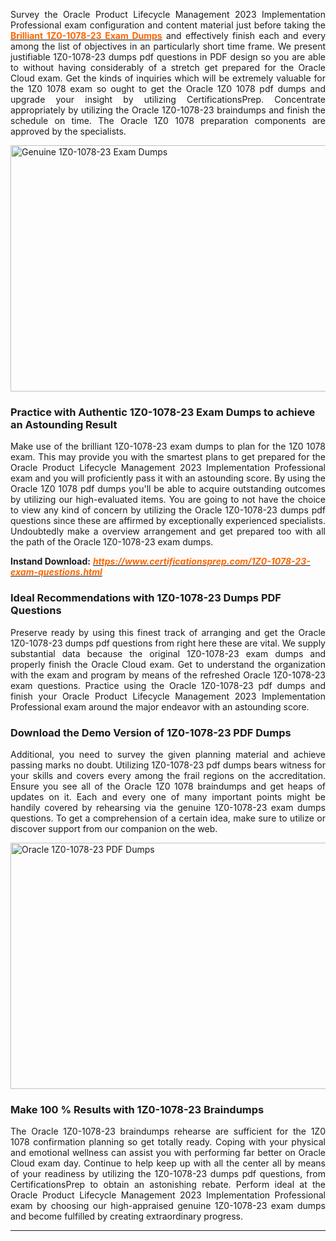 <p style="text-align: justify;"><span style="font-weight: 400;">Survey the Oracle Product Lifecycle Management 2023 Implementation Professional exam configuration and content material just before taking the </span><a href="https://www.certificationsprep.com/1Z0-1078-23-exam-questions.html"><span style="color: #ff6600;"><strong>Brilliant 1Z0-1078-23 Exam Dumps</strong></span></a><span style="font-weight: 400;"> and effectively finish each and every among the list of objectives in an particularly short time frame. We present justifiable 1Z0-1078-23 dumps pdf questions in PDF design so you are able to without having considerably of a stretch get prepared for the Oracle Cloud exam. Get the kinds of inquiries which will be extremely valuable for the 1Z0 1078 exam so ought to get the Oracle 1Z0 1078 pdf dumps and upgrade your insight by utilizing CertificationsPrep. Concentrate appropriately by utilizing the Oracle 1Z0-1078-23 braindumps and finish the schedule on time. The Oracle 1Z0 1078 preparation components are approved by the specialists.</span></p>
<p style="text-align: justify;"><img style="display: block; margin-left: auto; margin-right: auto;" src="https://i.imgur.com/XTkKqDV.png" alt="Genuine 1Z0-1078-23 Exam Dumps" width="700" height="394" /></p>
<h3 style="text-align: left;"><strong>Practice with Authentic 1Z0-1078-23 Exam Dumps to achieve an Astounding Result</strong></h3>
<p style="text-align: justify;"><span style="font-weight: 400;">Make use of the brilliant 1Z0-1078-23 exam dumps to plan for the 1Z0 1078 exam. This may provide you with the smartest plans to get prepared for the Oracle Product Lifecycle Management 2023 Implementation Professional exam and you will proficiently pass it with an astounding score. By using the Oracle 1Z0 1078 pdf dumps you'll be able to acquire outstanding outcomes by utilizing our high-evaluated items. You are going to not have the choice to view any kind of concern by utilizing the Oracle 1Z0-1078-23 dumps pdf questions since these are affirmed by exceptionally experienced specialists. Undoubtedly make a overview arrangement and get prepared too with all the path of the Oracle 1Z0-1078-23 exam dumps.</span></p>
<p style="text-align: left;"><span style="font-weight: 400;"><strong>Instand Download:</strong>&nbsp;<strong><a href="https://www.certificationsprep.com/1Z0-1078-23-exam-questions.html"><span style="color: #ff6600;"><em>https://www.certificationsprep.com/1Z0-1078-23-exam-questions.html</em></span></a></strong></span></p>
<h3 style="text-align: left;"><strong>Ideal Recommendations with 1Z0-1078-23 Dumps PDF Questions</strong></h3>
<p style="text-align: justify;"><span style="font-weight: 400;">Preserve ready by using this finest track of arranging and get the Oracle 1Z0-1078-23 dumps pdf questions from right here these are vital. We supply substantial data because the original 1Z0-1078-23 exam dumps and properly finish the Oracle Cloud exam. Get to understand the organization with the exam and program by means of the refreshed Oracle 1Z0-1078-23 exam questions. Practice using the Oracle 1Z0-1078-23 pdf dumps and finish your Oracle Product Lifecycle Management 2023 Implementation Professional exam around the major endeavor with an astounding score.</span></p>
<h3 style="text-align: left;"><strong>Download the Demo Version of 1Z0-1078-23 PDF Dumps</strong></h3>
<p style="text-align: justify;"><span style="font-weight: 400;">Additional, you need to survey the given planning material and achieve passing marks no doubt. Utilizing 1Z0-1078-23 pdf dumps bears witness for your skills and covers every among the frail regions on the accreditation. Ensure you see all of the Oracle 1Z0 1078 braindumps and get heaps of updates on it. Each and every one of many important points might be handily covered by rehearsing via the genuine 1Z0-1078-23 exam dumps questions. To get a comprehension of a certain idea, make sure to utilize or discover support from our companion on the web.</span></p>
<p style="text-align: justify;"><a href="https://www.certificationsprep.com/1Z0-1078-23-exam-questions.html"><img style="display: block; margin-left: auto; margin-right: auto;" src="https://i.imgur.com/DQYUJ45.png" alt="Oracle 1Z0-1078-23 PDF Dumps" width="700" height="394" /></a></p>
<h3 style="text-align: left;"><strong>Make 100 % Results with 1Z0-1078-23 Braindumps</strong></h3>
<p style="text-align: justify;"><span style="font-weight: 400;">The Oracle 1Z0-1078-23 braindumps rehearse are sufficient for the 1Z0 1078 confirmation planning so get totally ready. Coping with your physical and emotional wellness can assist you with performing far better on Oracle Cloud exam day. Continue to help keep up with all the center all by means of your readiness by utilizing the 1Z0-1078-23 dumps pdf questions, from CertificationsPrep to obtain an astonishing rebate. Perform ideal at the Oracle Product Lifecycle Management 2023 Implementation Professional exam by choosing our high-appraised genuine 1Z0-1078-23 exam dumps and become fulfilled by creating extraordinary progress.</span></p>
<hr />
